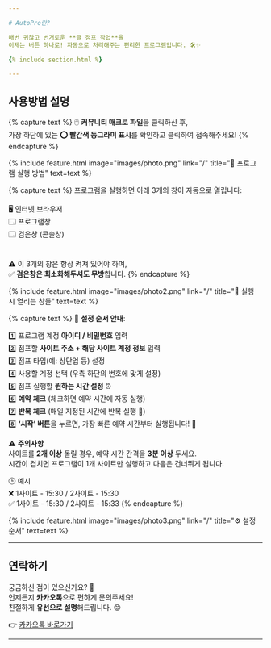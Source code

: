 ```yaml
---

# AutoPro란?

매번 귀찮고 번거로운 **글 점프 작업**을  
이제는 버튼 하나로! 자동으로 처리해주는 편리한 프로그램입니다. 🛠️✨

{% include section.html %}

---
```


## 사용방법 설명

{% capture text %}
🖱️ **커뮤니티 매크로 파일**을 클릭하신 후,  
가장 하단에 있는 <b>⭕ 빨간색 동그라미 표시</b>를 확인하고 클릭하여 접속해주세요!
{% endcapture %}

{%
  include feature.html
  image="images/photo.png"
  link="/"
  title="📂 프로그램 실행 방법"
  text=text
%}

{% capture text %}
프로그램을 실행하면 아래 3개의 창이 자동으로 열립니다:  
<br>🖥️ 인터넷 브라우저  
🗔 프로그램창  
🗔 검은창 (콘솔창)  
<br><br>⚠️ 이 3개의 창은 항상 켜져 있어야 하며,  
✅ <b>검은창은 최소화해두셔도 무방</b>합니다.
{% endcapture %}

{%
  include feature.html
  image="images/photo2.png"
  link="/"
  title="🔧 실행 시 열리는 창들"
  text=text
%}

{% capture text %}
📝 <b>설정 순서 안내</b>:

1️⃣ 프로그램 계정 <b>아이디 / 비밀번호</b> 입력  
2️⃣ 점프할 <b>사이트 주소 + 해당 사이트 계정 정보</b> 입력  
3️⃣ 점프 타입(예: 상단업 등) 설정  
4️⃣ 사용할 계정 선택 (우측 하단의 번호에 맞게 설정)  
5️⃣ 점프 실행할 <b>원하는 시간 설정</b> ⏰  
6️⃣ <b>예약 체크</b> (체크하면 예약 시간에 자동 실행)  
7️⃣ <b>반복 체크</b> (매일 지정된 시간에 반복 실행 🔁)  
8️⃣ <b>‘시작’ 버튼</b>을 누르면, 가장 빠른 예약 시간부터 실행됩니다! 🚀  

⚠️ <b>주의사항</b>  
사이트를 <b>2개 이상</b> 돌릴 경우, 예약 시간 간격을 <b>3분 이상</b> 두세요.  
시간이 겹치면 프로그램이 1개 사이트만 실행하고 다음은 건너뛰게 됩니다.

🕒 예시  
❌ 1사이트 - 15:30 / 2사이트 - 15:30  
✅ 1사이트 - 15:30 / 2사이트 - 15:33
{% endcapture %}

{%
  include feature.html
  image="images/photo3.png"
  link="/"
  title="⚙️ 설정 순서"
  text=text
%}

---

## 연락하기

궁금하신 점이 있으신가요? 🤔  
언제든지 <b>카카오톡</b>으로 편하게 문의주세요!  
친절하게 <b>유선으로 설명</b>해드립니다. 😊

👉 <a href="https://open.kakao.com/o/smGqwlqh" target="_blank">카카오톡 바로가기</a>

---

